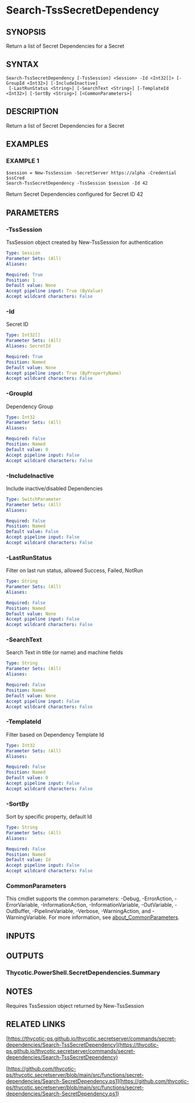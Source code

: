 # Search-TssSecretDependency

## SYNOPSIS
Return a list of Secret Dependencies for a Secret

## SYNTAX

```
Search-TssSecretDependency [-TssSession] <Session> -Id <Int32[]> [-GroupId <Int32>] [-IncludeInactive]
 [-LastRunStatus <String>] [-SearchText <String>] [-TemplateId <Int32>] [-SortBy <String>] [<CommonParameters>]
```

## DESCRIPTION
Return a list of Secret Dependencies for a Secret

## EXAMPLES

### EXAMPLE 1
```
$session = New-TssSession -SecretServer https://alpha -Credential $ssCred
Search-TssSecretDependency -TssSession $session -Id 42
```

Return Secret Dependencies configured for Secret ID 42

## PARAMETERS

### -TssSession
TssSession object created by New-TssSession for authentication

```yaml
Type: Session
Parameter Sets: (All)
Aliases:

Required: True
Position: 1
Default value: None
Accept pipeline input: True (ByValue)
Accept wildcard characters: False
```

### -Id
Secret ID

```yaml
Type: Int32[]
Parameter Sets: (All)
Aliases: SecretId

Required: True
Position: Named
Default value: None
Accept pipeline input: True (ByPropertyName)
Accept wildcard characters: False
```

### -GroupId
Dependency Group

```yaml
Type: Int32
Parameter Sets: (All)
Aliases:

Required: False
Position: Named
Default value: 0
Accept pipeline input: False
Accept wildcard characters: False
```

### -IncludeInactive
Include inactive/disabled Dependencies

```yaml
Type: SwitchParameter
Parameter Sets: (All)
Aliases:

Required: False
Position: Named
Default value: False
Accept pipeline input: False
Accept wildcard characters: False
```

### -LastRunStatus
Filter on last run status, allowed Success, Failed, NotRun

```yaml
Type: String
Parameter Sets: (All)
Aliases:

Required: False
Position: Named
Default value: None
Accept pipeline input: False
Accept wildcard characters: False
```

### -SearchText
Search Text in title (or name) and machine fields

```yaml
Type: String
Parameter Sets: (All)
Aliases:

Required: False
Position: Named
Default value: None
Accept pipeline input: False
Accept wildcard characters: False
```

### -TemplateId
Filter based on Dependency Template Id

```yaml
Type: Int32
Parameter Sets: (All)
Aliases:

Required: False
Position: Named
Default value: 0
Accept pipeline input: False
Accept wildcard characters: False
```

### -SortBy
Sort by specific property, default Id

```yaml
Type: String
Parameter Sets: (All)
Aliases:

Required: False
Position: Named
Default value: Id
Accept pipeline input: False
Accept wildcard characters: False
```

### CommonParameters
This cmdlet supports the common parameters: -Debug, -ErrorAction, -ErrorVariable, -InformationAction, -InformationVariable, -OutVariable, -OutBuffer, -PipelineVariable, -Verbose, -WarningAction, and -WarningVariable. For more information, see [about_CommonParameters](http://go.microsoft.com/fwlink/?LinkID=113216).

## INPUTS

## OUTPUTS

### Thycotic.PowerShell.SecretDependencies.Summary
## NOTES
Requires TssSession object returned by New-TssSession

## RELATED LINKS

[https://thycotic-ps.github.io/thycotic.secretserver/commands/secret-dependencies/Search-TssSecretDependency](https://thycotic-ps.github.io/thycotic.secretserver/commands/secret-dependencies/Search-TssSecretDependency)

[https://github.com/thycotic-ps/thycotic.secretserver/blob/main/src/functions/secret-dependencies/Search-SecretDependency.ps1](https://github.com/thycotic-ps/thycotic.secretserver/blob/main/src/functions/secret-dependencies/Search-SecretDependency.ps1)


